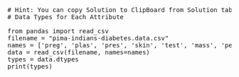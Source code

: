 <pre class="file" data-target="clipboard">
# Hint: You can copy Solution to ClipBoard from Solution tab in Step 4
# Data Types for Each Attribute

from pandas import read_csv
filename = "pima-indians-diabetes.data.csv"
names = ['preg', 'plas', 'pres', 'skin', 'test', 'mass', 'pedi', 'age', 'class']
data = read_csv(filename, names=names)
types = data.dtypes
print(types)

</pre>

